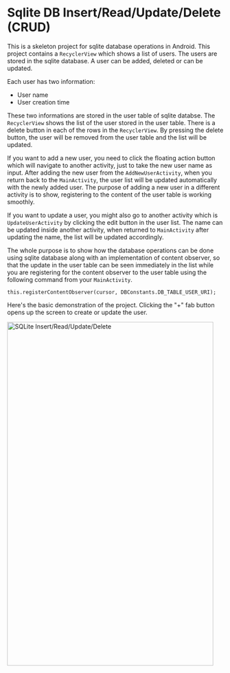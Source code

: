 # Sqlite DB Insert/Read/Update/Delete (CRUD)
This is a skeleton project for sqlite database operations in Android. This project contains a `RecyclerView` which shows a list of users. The users are stored in the sqlite database. A user can be added, deleted or can be updated. 

Each user has two information: 
* User name
* User creation time

These two informations are stored in the user table of sqlite databse. The `RecyclerView` shows the list of the user stored in the user table. There is a delete button in each of the rows in the `RecyclerView`. By pressing the delete button, the user will be removed from the user table and the list will be updated. 

If you want to add a new user, you need to click the floating action button which will navigate to another activity, just to take the new user name as input. After adding the new user from the `AddNewUserActivity`, when you return back to the `MainActivity`, the user list will be updated automatically with the newly added user. The purpose of adding a new user in a different activity is to show, registering to the content of the user table is working smoothly. 

If you want to update a user, you might also go to another activity which is `UpdateUserActivity` by clicking the edit button in the user list. The name can be updated inside another activity, when returned to `MainActivity` after updating the name, the list will be updated accordingly. 

The whole purpose is to show how the database operations can be done using sqlite database along with an implementation of content observer, so that the update in the user table can be seen immediately in the list while you are registering for the content observer to the user table using the following command from your `MainActivity`. 

`this.registerContentObserver(cursor, DBConstants.DB_TABLE_USER_URI);`

Here's the basic demonstration of the project. Clicking the "+" fab button opens up the screen to create or update the user. 

<img src="https://github.com/masudias/SqliteDBReadWriteUpdate/blob/master/dbReadWriteUpdateDelete.gif" alt="SQLite Insert/Read/Update/Delete" width="480" height="800">

